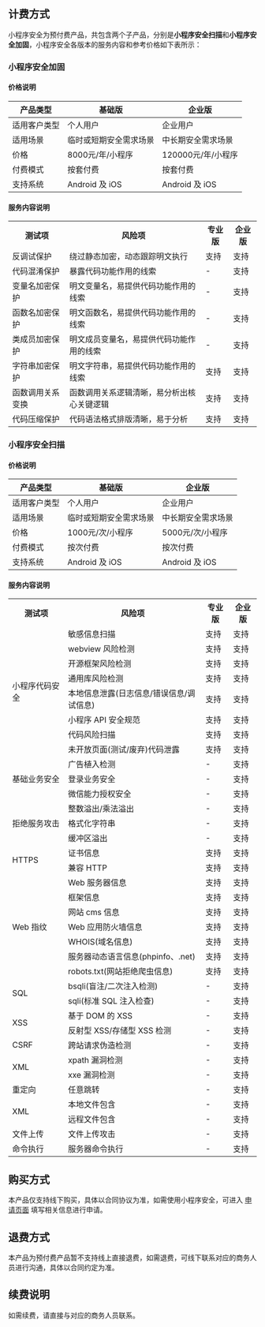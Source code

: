 ## 计费方式
小程序安全为预付费产品，共包含两个子产品，分别是**小程序安全扫描**和**小程序安全加固**，小程序安全各版本的服务内容和参考价格如下表所示：

### 小程序安全加固
#### **价格说明**

| 产品类型 | 基础版 | 企业版 |
|---------|---------|---------|
| 适用客户类型 | 个人用户 | 企业用户 |
|适用场景|临时或短期安全需求场景|中长期安全需求场景|
|价格|8000元/年/小程序|120000元/年/小程序|
|付费模式|按套付费|按套付费|
|支持系统|Android 及  iOS|Android 及  iOS|

#### 服务内容说明
<table>
<tr><th>测试项</th><th>风险项</th><th>专业版</th><th>企业版</th></tr>
<tr><td>反调试保护</td><td>绕过静态加密，动态跟踪明文执行</td><td>支持</td><td>支持</td></tr>
<tr><td>代码混淆保护</td><td>暴露代码功能作用的线索</td><td>-</td><td>支持</td></tr>
<tr><td>变量名加密保护</td><td>明文变量名，易提供代码功能作用的线索</td><td>-</td><td>支持</td></tr>
<tr><td>函数名加密保护</td><td>明文函数名，易提供代码功能作用的线索</td><td>-</td><td>支持</td></tr>
<tr><td>类成员加密保护</td><td>明文成员变量名，易提供代码功能作用的线索</td><td>-</td><td>支持</td></tr>
<tr><td>字符串加密保护</td><td>明文字符串，易提供代码功能作用的线索</td><td>支持</td><td>支持</td></tr>
<tr><td>函数调用关系变换</td><td>函数调用关系逻辑清晰，易分析出核心关键逻辑</td><td>支持</td><td>支持</td></tr>
<tr><td>代码压缩保护</td><td>代码语法格式排版清晰，易于分析</td><td>支持</td><td>支持</td></tr>
</table>

### 小程序安全扫描
#### **价格说明**

| 产品类型 | 基础版 | 企业版 |
|---------|---------|---------|
| 适用客户类型 | 个人用户 | 企业用户 |
|适用场景|临时或短期安全需求场景|中长期安全需求场景|
|价格|1000元/次/小程序|5000元/次/小程序|
|付费模式|按次付费|按次付费|
|支持系统|Android 及  iOS|Android 及  iOS|

#### 服务内容说明

<table>
<tr><th>测试项</th><th>风险项</th><th>专业版</th><th>企业版</th></tr>
<tr><td rowspan="8">小程序代码安全</td><td>敏感信息扫描</td><td>支持</td><td>支持</td>
</tr>
<tr><td>webview 风险检测</td><td>支持</td><td>支持</td></tr>
<tr><td>开源框架风险检测</td><td>支持</td><td>支持</td></tr>
<tr><td>通用库风险检测</td><td>支持</td><td>支持</td></tr>
<tr><td>本地信息泄露(日志信息/错误信息/调试信息)</td><td>支持</td><td>支持</td></tr>
<tr><td>小程序 API 安全规范</td><td>支持</td><td>支持</td></tr>
<tr><td>代码风险扫描</td><td>支持</td><td>支持</td></tr>
<tr><td>未开放页面(测试/废弃)代码泄露</td><td>支持</td><td>支持</td></tr>
<tr><td rowspan="3">基础业务安全</td><td>广告植入检测</td><td>-</td><td>支持</td>
</tr>
<tr><td>登录业务安全</td><td>-</td><td>支持</td></tr>
<tr><td>微信能力授权安全</td><td>-</td><td>支持</td></tr>

<tr><td rowspan="3">拒绝服务攻击</td><td>整数溢出/乘法溢出</td><td>-</td><td>支持</td>
</tr>
<tr><td>格式化字符串</td><td>-</td><td>支持</td></tr>
<tr><td>缓冲区溢出</td><td>-</td><td>支持</td></tr>

<tr><td rowspan="2">HTTPS</td><td>证书信息</td><td>支持</td><td>支持</td>
</tr>
<tr><td>兼容 HTTP</td><td>支持</td><td>支持</td></tr>

<tr><td rowspan="7">Web 指纹</td><td>Web 服务器信息</td><td>支持</td><td>支持</td>
</tr>
<tr><td>框架信息</td><td>支持</td><td>支持</td></tr>
<tr><td>网站 cms 信息</td><td>支持</td><td>支持</td></tr>
<tr><td>Web 应用防火墙信息</td><td>支持</td><td>支持</td></tr>
<tr><td>WHOIS(域名信息)</td><td>支持</td><td>支持</td></tr>
<tr><td>服务器动态语言信息(phpinfo、.net)</td><td>支持</td><td>支持</td></tr>
<tr><td>robots.txt(网站拒绝爬虫信息)</td><td>支持</td><td>支持</td></tr>

<tr><td rowspan="2">SQL</td><td>bsqli(盲注/二次注入检测)</td><td>-</td><td>支持</td>
</tr>
<tr><td>sqli(标准 SQL 注入检查)</td><td>-</td><td>支持</td></tr>

<tr><td rowspan="2">XSS</td><td>基于 DOM 的 XSS</td><td>-</td><td>支持</td>
</tr>
<tr><td>反射型 XSS/存储型 XSS 检测</td><td>-</td><td>支持</td></tr>

<tr><td>CSRF</td><td>跨站请求伪造检测</td><td>-</td><td>支持</td></tr>

<tr><td rowspan="2">XML</td><td>xpath 漏洞检测</td><td>-</td><td>支持</td>
</tr>
<tr><td>xxe 漏洞检测</td><td>-</td><td>支持</td></tr>

<tr><td>重定向</td><td>任意跳转</td><td>-</td><td>支持</td></tr>

<tr><td rowspan="2">XML</td><td>本地文件包含</td><td>-</td><td>支持</td>
</tr>
<tr><td>远程文件包含</td><td>-</td><td>支持</td></tr>
<tr><td>文件上传</td><td>文件上传攻击</td><td>-</td><td>支持</td></tr>
<tr><td>命令执行</td><td>服务器命令执行</td><td>-</td><td>支持</td></tr>
</table>



## 购买方式
本产品仅支持线下购买，具体以合同协议为准，如需使用小程序安全，可进入 [申请页面](https://cloud.tencent.com/apply/p/9eehlmmlhvl) 填写相关信息进行申请。

## 退费方式
本产品为预付费产品暂不支持线上直接退费，如需退费，可线下联系对应的商务人员进行沟通，具体以合同约定为准。
## 续费说明
如需续费，请直接与对应的商务人员联系。
